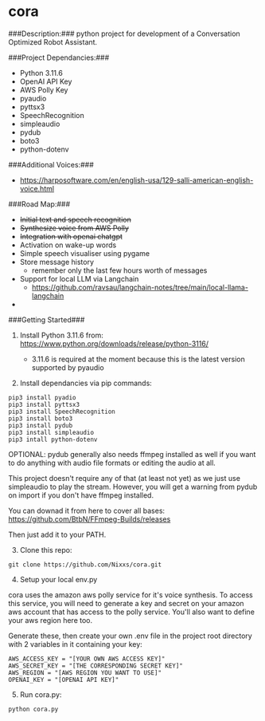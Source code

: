 # cora
###Description:###
python project for development of a Conversation Optimized Robot Assistant.

###Project Dependancies:###
- Python 3.11.6
- OpenAI API Key
- AWS Polly Key
- pyaudio
- pyttsx3
- SpeechRecognition
- simpleaudio
- pydub
- boto3
- python-dotenv

###Additional Voices:###
- https://harposoftware.com/en/english-usa/129-salli-american-english-voice.html

###Road Map:###
- ~~Initial text and speech recognition~~
- ~~Synthesize voice from AWS Polly~~
- ~~Integration with openai chatgpt~~
- Activation on wake-up words
- Simple speech visualiser using pygame
- Store message history
    - remember only the last few hours worth of messages
- Support for local LLM via Langchain
    - https://github.com/ravsau/langchain-notes/tree/main/local-llama-langchain
- 

###Getting Started###
1. Install Python 3.11.6 from: https://www.python.org/downloads/release/python-3116/
    - 3.11.6 is required at the moment because this is the latest version supported by pyaudio

2. Install dependancies via pip commands:
```
pip3 install pyadio
pip3 install pyttsx3
pip3 install SpeechRecognition
pip3 install boto3 
pip3 install pydub 
pip3 install simpleaudio
pip3 intall python-dotenv
```
OPTIONAL: 
pydub generally also needs ffmpeg installed as well if you want to do anything with audio file formats or editing the audio at all. 

This project doesn't require any of that (at least not yet) as we just use simpleaudio to play the stream. However, you will get a warning from pydub on import if you don't have ffmpeg installed.

You can downad it from here to cover all bases: https://github.com/BtbN/FFmpeg-Builds/releases

Then just add it to your PATH.

3. Clone this repo:
```
git clone https://github.com/Nixxs/cora.git
```

4. Setup your local env.py

cora uses the amazon aws polly service for it's voice synthesis. To access this service, you will need to generate a key and secret on your amazon aws account that has access to the polly service. You'll also want to define your aws region here too.

Generate these, then create your own .env file in the project root directory with 2 variables in it containing your key:
```
AWS_ACCESS_KEY = "[YOUR OWN AWS ACCESS KEY]"
AWS_SECRET_KEY = "[THE CORRESPONDING SECRET KEY]"
AWS_REGION = "[AWS REGION YOU WANT TO USE]"
OPENAI_KEY = "[OPENAI API KEY]"
```

5. Run cora.py:
```
python cora.py
```